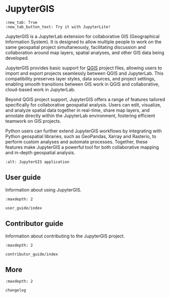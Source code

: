 # JupyterGIS

```{jupyterlite}
:new_tab: True
:new_tab_button_text: Try it with JupyterLite!
```

JupyterGIS is a JupyterLab extension for collaborative GIS (Geographical Information System). It is designed to
allow multiple people to work on the same geospatial project simultaneously, facilitating discussion and collaboration
around map layers, spatial analyses, and other GIS data being developed.

JupyterGIS provides basic support for [QGIS](https://www.qgis.org) project files, allowing users to import and export
projects seamlessly between QGIS and JupyterLab.
This compatibility preserves layer styles, data sources, and project settings, enabling smooth transitions between GIS work
in QGIS and collaborative, cloud-based work in JupyterLab.

Beyond QGIS project support, JupyterGIS offers a range of features tailored specifically for collaborative geospatial analysis.
Users can edit, visualize, and analyze spatial data together in real-time, share map layers, and annotate directly within the
JupyterLab environment, fostering efficient teamwork on GIS projects.

Python users can further extend JupyterGIS workflows by integrating with Python geospatial libraries, such as GeoPandas, Xarray
and Rasterio, to perform custom analyses and automate processes. Together, these features make JupyterGIS a powerful tool for
both collaborative mapping and in-depth geospatial analysis.

```{image} ../jupytergis.png
:alt: JupyterGIS application
```

## User guide

Information about using JupyterGIS.

```{toctree}
:maxdepth: 2

user_guide/index
```

## Contributor guide

Information about contributing to the JupyterGIS project.

```{toctree}
:maxdepth: 2

contributor_guide/index
```

## More

```{toctree}
:maxdepth: 2

changelog
```
